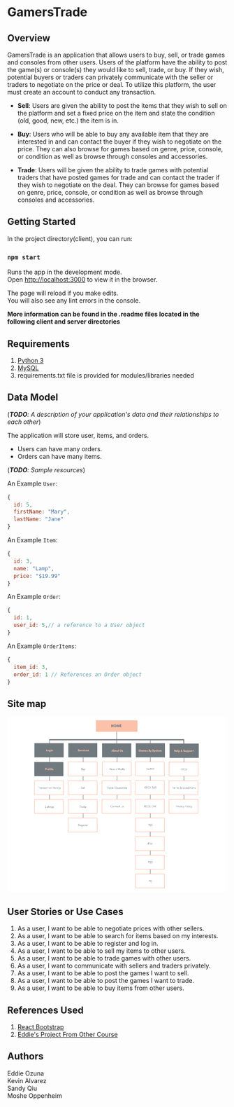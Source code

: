 # GamersTrade


## Overview

GamersTrade is an application that allows users to buy, sell, or trade games and consoles from other users. Users of the platform have the ability to post the game(s) or console(s) they would like to sell, trade, or buy. If they wish, potential buyers or traders can privately communicate with the seller or traders to negotiate on the price or deal. To utilize this platform, the user must create an account to conduct any transaction.

* **Sell**: Users are given the ability to post the items that they wish to sell on the platform and set a fixed price on the item and state the condition (old, good, new, etc.) the item is in.

* **Buy**: Users who will be able to buy any available item that they are interested in and can contact the buyer if they wish to negotiate on the price. They can also browse for games based on genre, price, console, or condition as well as browse through consoles and accessories. 

* **Trade**: Users will be given the ability to trade games with potential traders that have posted games for trade and can contact the trader if they wish to negotiate on the deal. They can browse for games based on genre, price, console, or condition as well as browse through consoles and accessories. 


## Getting Started
In the project directory(client), you can run:

### `npm start`

Runs the app in the development mode.<br />
Open [http://localhost:3000](http://localhost:3000) to view it in the browser.

The page will reload if you make edits.<br />
You will also see any lint errors in the console.

**More information can be found in the .readme files located in the following client and server directories**

## Requirements

1. [Python 3](https://www.python.org/downloads/)
2. [MySQL](https://www.mysql.com/downloads/)
3. requirements.txt file is provided for modules/libraries needed

## Data Model

(___TODO__: A description of your application's data and their relationships to each other_)

The application will store user, items, and orders.

- Users can have many orders.
- Orders can have many items.

(___TODO__: Sample resources_)

An Example `User`:

```javascript
{
  id: 5,
  firstName: "Mary",
  lastName: "Jane"
}
```

An Example `Item`:

```javascript
{
  id: 3,
  name: "Lamp",
  price: "$19.99"
}
```

An Example `Order`:

```javascript
{
  id: 1,
  user_id: 5,// a reference to a User object
}
```

An Example `OrderItems`:

```javascript
{
  item_id: 3,
  order_id: 1 // References an Order object
}
```

## Site map

<img src='Site_Map.png' title='Site Map for GamersTrade' width='500' height='400' alt='' />

## User Stories or Use Cases

1. As a user, I want to be able to negotiate prices with other sellers. 
2. As a user, I want to be able to search for items based on my interests.
3. As a user, I want to be able to register and log in.
4. As a user, I want to be able to sell my items to other users.
5. As a user, I want to be able to trade games with other users.
6. As a user, I want to communicate with sellers and traders privately.
7. As a user, I want to be able to post the games I want to sell.
8. As a user, I want to be able to post the games I want to trade.
9. As a user, I want to be able to buy items from other users. 

## References Used

1. [React Bootstrap](https://react-bootstrap.netlify.app/getting-started/introduction/)
2. [Eddie's Project From Other Course](https://github.com/The-Sciences-and-Engineering-Squad/Marketext)

## Authors

Eddie Ozuna\
Kevin Alvarez\
Sandy Qiu\
Moshe Oppenheim
